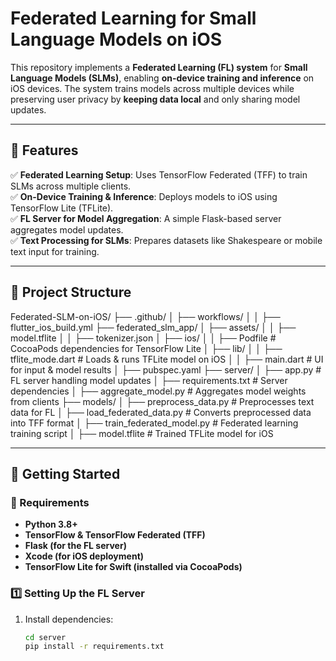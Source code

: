 # Federated Learning for Small Language Models on iOS  

This repository implements a **Federated Learning (FL) system** for **Small Language Models (SLMs)**, enabling **on-device training and inference** on iOS devices. The system trains models across multiple devices while preserving user privacy by **keeping data local** and only sharing model updates.  

---

## **📌 Features**
✅ **Federated Learning Setup**: Uses TensorFlow Federated (TFF) to train SLMs across multiple clients.  
✅ **On-Device Training & Inference**: Deploys models to iOS using TensorFlow Lite (TFLite).  
✅ **FL Server for Model Aggregation**: A simple Flask-based server aggregates model updates.  
✅ **Text Processing for SLMs**: Prepares datasets like Shakespeare or mobile text input for training.  

---

## **📂 Project Structure**
Federated-SLM-on-iOS/ 
├── .github/ 
│ ├── workflows/ 
│ │ ├── flutter_ios_build.yml
├── federated_slm_app/ 
│ ├── assets/ 
│ │ ├── model.tflite
│ │ ├── tokenizer.json
│ ├── ios/
│ │ ├── Podfile # CocoaPods dependencies for TensorFlow Lite 
│ ├── lib/ 
│ │ ├── tflite_mode.dart # Loads & runs TFLite model on iOS 
│ │ ├── main.dart # UI for input & model results 
│ ├── pubspec.yaml
├── server/
│ ├── app.py # FL server handling model updates 
│ ├── requirements.txt # Server dependencies 
│ ├── aggregate_model.py # Aggregates model weights from clients 
├── models/ 
│ ├── preprocess_data.py # Preprocesses text data for FL 
│ ├── load_federated_data.py # Converts preprocessed data into TFF format 
│ ├── train_federated_model.py # Federated learning training script 
│ ├── model.tflite # Trained TFLite model for iOS 



---

## **🚀 Getting Started**
### **🔧 Requirements**
- **Python 3.8+**
- **TensorFlow & TensorFlow Federated (TFF)**
- **Flask (for the FL server)**
- **Xcode (for iOS deployment)**
- **TensorFlow Lite for Swift (installed via CocoaPods)**

### **1️⃣ Setting Up the FL Server**
1. Install dependencies:  
   ```sh
   cd server
   pip install -r requirements.txt
